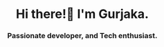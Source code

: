  <h1 align="center"; >Hi there!👋 I'm Gurjaka.</h1>
 <h3 align="center"; >Passionate developer, and Tech enthusiast.</h1>

